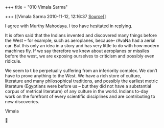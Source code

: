 +++
title = "010 Vimala Sarma"

+++
[[Vimala Sarma	2010-11-12, 12:16:37 [Source](https://groups.google.com/g/samskrita/c/d8OA7E-7WOU)]]



I agree with Murthy Mahodaya. I too have hesitated in replying.

It is often said that the Indians invented and discovered many things before the West – for example, such as aeroplanes, because– rAvaNa had a aerial car. But this only an idea in a story and has very little to do with how modern machines fly. If we say therefore we knew about aeroplanes or missiles before the west, we are exposing ourselves to criticism and possibly even ridicule.

We seem to t be perpetually suffering from an inferiority complex. We don’t have to prove anything to the West. We have a rich store of culture, literature and many philosophical traditions, and possibly the earliest metric literature (Egyptians were before us – but they did not have a substantial corpus of metrical literature) of any culture in the world. Indians to-day work on the forefront of every scientific disciplines and are contributing to new discoveries.

Vimala



